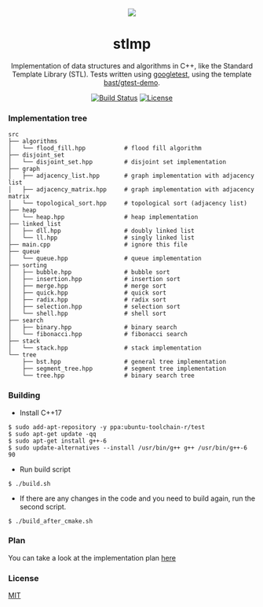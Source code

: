 <div align="center" style="margin: 20px">
  <img src="https://github.com/stlmp/stlmp/raw/master/stlmp.png">
</div>

<div align="center">

  <h1>stlmp</h1>
  <p>Implementation of data structures and algorithms in C++, like the Standard Template Library (STL). Tests written using <a href="https://code.google.com/p/googletest" target="_blank">googletest</a>, using the template <a href="https://github.com/bast/gtest-demo" target="_blank">bast/gtest-demo</a>.</p>
  <a href="https://travis-ci.org/stlmp/stlmp/builds" target="_blank"><img src="https://travis-ci.org/stlmp/stlmp.svg?branch=master" alt="Build Status"></a> 
  <a href="https://manparvesh.mit-license.org/" target="_blank"><img src="https://img.shields.io/badge/license-MIT-blue.svg" alt="License"></a> 
  
</div>


### Implementation tree
```
src
├── algorithms
│   └── flood_fill.hpp           # flood fill algorithm
├── disjoint_set
│   └── disjoint_set.hpp         # disjoint set implementation
├── graph
│   ├── adjacency_list.hpp       # graph implementation with adjacency list
│   ├── adjacency_matrix.hpp     # graph implementation with adjacency matrix
│   └── topological_sort.hpp     # topological sort (adjacency list)
├── heap
│   └── heap.hpp                 # heap implementation
├── linked_list
│   ├── dll.hpp                  # doubly linked list 
│   └── ll.hpp                   # singly linked list
├── main.cpp                     # ignore this file
├── queue
│   └── queue.hpp                # queue implementation
├── sorting
│   ├── bubble.hpp               # bubble sort
│   ├── insertion.hpp            # insertion sort
│   ├── merge.hpp                # merge sort
│   ├── quick.hpp                # quick sort
│   ├── radix.hpp                # radix sort
│   ├── selection.hpp            # selection sort
│   └── shell.hpp                # shell sort
├── search
│   ├── binary.hpp               # binary search
│   └── fibonacci.hpp            # fibonacci search
├── stack
│   └── stack.hpp                # stack implementation
└── tree
    ├── bst.hpp                  # general tree implementation
    ├── segment_tree.hpp         # segment tree implementation
    └── tree.hpp                 # binary search tree
```

### Building
 - Install C++17
```
$ sudo add-apt-repository -y ppa:ubuntu-toolchain-r/test
$ sudo apt-get update -qq
$ sudo apt-get install g++-6
$ sudo update-alternatives --install /usr/bin/g++ g++ /usr/bin/g++-6 90
```
 - Run build script
```
$ ./build.sh
```
 - If there are any changes in the code and you need to build again, run the second script.
```
$ ./build_after_cmake.sh
```
### Plan
You can take a look at the implementation plan [here](https://github.com/stlmp/stlmp/blob/master/plan.md)

### License
[MIT](https://manparvesh.mit-license.org)
